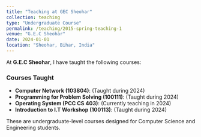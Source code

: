 ```yaml
---
title: "Teaching at GEC Sheohar"
collection: teaching
type: "Undergraduate Course"
permalink: /teaching/2015-spring-teaching-1
venue: "G.E.C Sheohar"
date: 2024-01-01
location: "Sheohar, Bihar, India"
---
```


<!-- This is a description of a teaching experience. You can use markdown like any other post.

Heading 1
======

Heading 2
======

Heading 3
====== -->
At **G.E.C Sheohar**, I have taught the following courses:

### Courses Taught

- **Computer Network (103804)**: (Taught during 2024)
- **Programming for Problem Solving (100111)**: (Taught during 2024)
- **Operating System (PCC CS 403)**: (Currently teaching in 2024)
- **Introduction to I.T Workshop (100113)**: (Taught during 2024)

These are undergraduate-level courses designed for Computer Science and Engineering students. 
